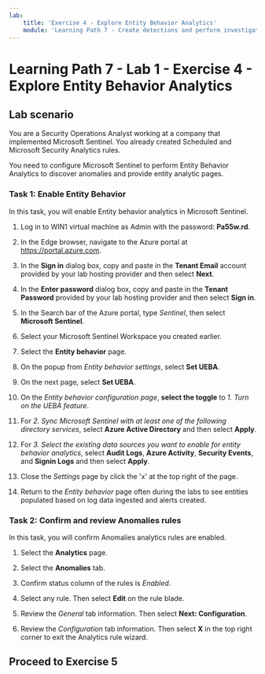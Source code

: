 ```yaml
---
lab:
    title: 'Exercise 4 - Explore Entity Behavior Analytics'
    module: 'Learning Path 7 - Create detections and perform investigations using Microsoft Sentinel'
---
```


# Learning Path 7 - Lab 1 - Exercise 4 - Explore Entity Behavior Analytics

## Lab scenario

You are a Security Operations Analyst working at a company that implemented Microsoft Sentinel. You already created Scheduled and Microsoft Security Analytics rules. 


You need to configure Microsoft Sentinel to perform Entity Behavior Analytics to discover anomalies and provide entity analytic pages.


### Task 1: Enable Entity Behavior 

In this task, you will enable Entity behavior analytics in Microsoft Sentinel.

1. Log in to WIN1 virtual machine as Admin with the password: **Pa55w.rd**.  

1. In the Edge browser, navigate to the Azure portal at https://portal.azure.com.

1. In the **Sign in** dialog box, copy and paste in the **Tenant Email** account provided by your lab hosting provider and then select **Next**.

1. In the **Enter password** dialog box, copy and paste in the **Tenant Password** provided by your lab hosting provider and then select **Sign in**.

1. In the Search bar of the Azure portal, type *Sentinel*, then select **Microsoft Sentinel**.

1. Select your Microsoft Sentinel Workspace you created earlier.

1. Select the **Entity behavior** page.

1. On the popup from *Entity behavior settings*, select **Set UEBA**.

1. On the next page, select  **Set UEBA**.

1. On the *Entity behavior configuration page*, **select the toggle** to *1. Turn on the UEBA feature*.

1. For *2. Sync Microsoft Sentinel with at least one of the following directory services*, select **Azure Active Directory** and then select **Apply**.

1. For *3. Select the existing data sources you want to enable for entity behavior analytics*, select **Audit Logs**, **Azure Activity**, **Security Events**, and **Signin Logs** and then select **Apply**.

1. Close the *Settings* page by click the 'x' at the top right of the page.

1. Return to the *Entity behavior* page often during the labs to see entities populated based on log data ingested and alerts created.


### Task 2: Confirm and review Anomalies rules

In this task, you will confirm Anomalies analytics rules are enabled.

1. Select the **Analytics** page.

1. Select the **Anomalies** tab.

1. Confirm status column of the rules is *Enabled*.

1. Select any rule. Then select **Edit** on the rule blade.

1. Review the *General* tab information. Then select **Next: Configuration**.

1. Review the *Configuration* tab information. Then select **X** in the top right corner to exit the Analytics rule wizard.


## Proceed to Exercise 5
